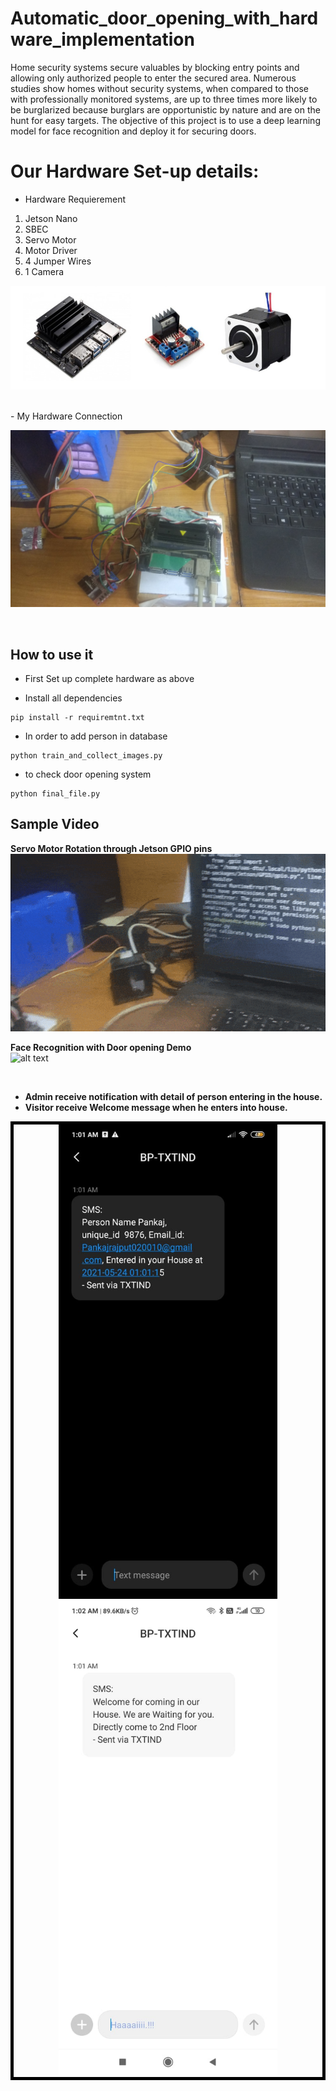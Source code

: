 # Automatic_door_opening_with_hardware_implementation
Home security systems secure valuables by blocking entry points and allowing only authorized people to enter the secured area. Numerous studies show homes without security systems, when compared to those with professionally monitored systems, are up to three times more likely to be burglarized because burglars are opportunistic by nature and are on the hunt for easy targets. The objective of this project is to use a deep learning model for face recognition and deploy it for securing doors. 

# Our Hardware Set-up details:
- Hardware Requierement
1. Jetson Nano
2. SBEC
3. Servo Motor
4. Motor Driver
5. 4 Jumper Wires
6. 1 Camera

<p align="center">
  <img src="img_%26_demo/hardware.jpg" width="550" title="hover text">
</p>
<br>
- My Hardware Connection
<p align="center">
  <img src="img_%26_demo/my_hardware_setup.jpg" width="550" title="hover text">
</p>
<br>

## How to use it
- First Set up complete hardware as above

- Install all dependencies
```
pip install -r requiremtnt.txt
```
- In order to add person in database
```
python train_and_collect_images.py
```
- to check door opening system

```
python final_file.py
```



## Sample Video
**Servo Motor Rotation through Jetson GPIO pins**
<br>
![only_servo_motor_rotation_demo](https://github.com/pankajrajput0312/Automatic_door_Opening_with_Hardware_implementation/blob/main/img_%26_demo/only_servo_motor_rotation_demo.gif )
<br>

**Face Recognition with Door opening Demo**
<br>
 ![alt text][gif]
 
 [gif]: https://github.com/pankajrajput0312/Automatic_door_Opening_with_Hardware_implementation/blob/main/img_%26_demo/face_recognition_and_servo_rotation_demo.gif "GIF"
 <br>
- **Admin receive notification with detail of person entering in the house.**
- **Visitor receive Welcome message when he enters into house.**
<p align="center" style="align: inline-block; border: 5px solid black;">
  <img src="img_%26_demo/notification_received_by_admin.jpeg" width="350" title="hover text">
  <img src="img_%26_demo/visitor_notification.jpeg" width="350" title="hover text">
</p>


